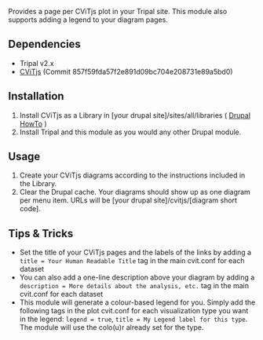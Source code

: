 Provides a page per CViTjs plot in your Tripal site. This module also supports adding a legend to your diagram pages.

## Dependencies
- Tripal v2.x
- [CViTjs](https://github.com/LegumeFederation/cvitjs) (Commit 857f59fda57f2e891d09bc704e208731e89a5bd0)

## Installation
1. Install CViTjs as a Library in [your drupal site]/sites/all/libraries ( [Drupal HowTo](https://www.drupal.org/docs/7/modules/libraries-api/installing-an-external-library-that-is-required-by-a-contributed-module) )
2. Install Tripal and this module as you would any other Drupal module.

## Usage
1. Create your CViTjs diagrams according to the instructions included in the Library.
2. Clear the Drupal cache. Your diagrams should show up as one diagram per menu item. URLs will be [your drupal site]/cvitjs/[diagram short code].

## Tips & Tricks
- Set the title of your CViTjs pages and the labels of the links by adding a `title = Your Human Readable Title` tag in the main cvit.conf for each dataset
- You can also add a one-line description above your diagram by adding a `description = More details about the analysis, etc.` tag in the main cvit.conf for each dataset
- This module will generate a colour-based legend for you. Simply add the following tags in the plot cvit.conf for each visualization type you want in the legend: `legend = true`, `title = My Legend label for this type`. The module will use the colo(u)r already set for the type.
